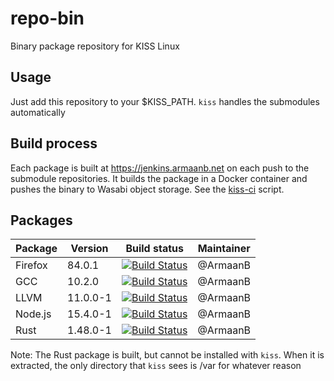 # repo-bin
Binary package repository for KISS Linux

## Usage
Just add this repository to your $KISS_PATH. `kiss` handles the submodules automatically

## Build process
Each package is built at https://jenkins.armaanb.net on each push to the submodule repositories. It builds the package in a Docker container and pushes the binary to Wasabi object storage. See the [kiss-ci](kiss-ci) script.

## Packages
| Package   | Version  | Build status                                                                                                                                         | Maintainer |
|----------|----------|------------------------------------------------------------------------------------------------------------------------------------------------------------------------------------------------------------------------------------|------------|
| Firefox  | 84.0.1   | [![Build Status](https://jenkins.armaanb.net/job/kiss-community/job/firefox-bin/job/main/badge/icon)](https://jenkins.armaanb.net/job/kiss-community/job/firefox-bin/job/main/) | @ArmaanB
| GCC  | 10.2.0   | [![Build Status](https://jenkins.armaanb.net/job/kiss-community/job/gcc-bin/job/main/badge/icon)](https://jenkins.armaanb.net/job/kiss-community/job/gcc-bin/job/main/) | @ArmaanB
| LLVM     | 11.0.0-1 |[![Build Status](https://jenkins.armaanb.net/job/kiss-community/job/llvm-bin/job/main/badge/icon)](https://jenkins.armaanb.net/job/kiss-community/job/llvm-bin/job/main/) | @ArmaanB
| Node.js     | 15.4.0-1 |[![Build Status](https://jenkins.armaanb.net/job/kiss-community/job/nodejs-bin/job/main/badge/icon)](https://jenkins.armaanb.net/job/kiss-community/job/nodejs-bin/job/main/) | @ArmaanB
| Rust     | 1.48.0-1 |[![Build Status](https://jenkins.armaanb.net/job/kiss-community/job/rust-bin/job/main/badge/icon)](https://jenkins.armaanb.net/job/kiss-community/job/rust-bin/job/main/) | @ArmaanB

Note: The Rust package is built, but cannot be installed with `kiss`. When it is extracted, the only directory that `kiss` sees is /var for whatever reason
